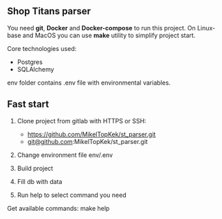 ## Shop Titans parser

You need **git**, **Docker** and **Docker-compose** to run this project.
On Linux-base and MacOS you can use **make** utility to simplify project start.

Core technologies used:
* Postgres
* SQLAlchemy

env folder contains .env file with environmental variables. 

## Fast start
1. Clone project from gitlab with HTTPS or SSH:
   * https://github.com/MikelTopKek/st_parser.git
   * git@github.com:MikelTopKek/st_parser.git

2. Change environment file env/.env

3. Build project

4. Fill db with data

5. Run help to select command you need 

Get available commands:
make help